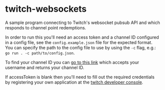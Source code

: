 # twitch-websockets

A sample program connecting to Twitch's websocket pubsub API and which responds to channel point redemptions.

In order to run this you'll need an access token and a channel ID configured in a config file, see the 
`config.example.json` file for the expected format. You can specify the path to the config file to use by using
the `-c` flag, e.g.: `go run . -c path/to/config.json`.

To find your channel ID you can [go to this link](https://streamscharts.com/tools/convert-username) which accepts your 
username and returns your channel ID.

If accessToken is blank then you'll need to fill out the required credentials by registering your own application at the
[twitch developer console](https://dev.twitch.tv/console/apps).